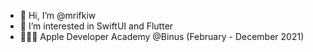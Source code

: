 - 👋 Hi, I’m @mrifkiw
- 👀 I’m interested in SwiftUI and Flutter
- 🧑🏻‍💻 Apple Developer Academy @Binus (February - December 2021)


<!---
mrifkiw/mrifkiw is a ✨ special ✨ repository because its `README.md` (this file) appears on your GitHub profile.
You can click the Preview link to take a look at your changes.
--->

